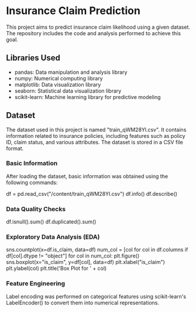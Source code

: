 # Insurance Claim Prediction

This project aims to predict insurance claim likelihood using a given dataset. The repository includes the code and analysis performed to achieve this goal.

## Libraries Used

- pandas: Data manipulation and analysis library
- numpy: Numerical computing library
- matplotlib: Data visualization library
- seaborn: Statistical data visualization library
- scikit-learn: Machine learning library for predictive modeling

## Dataset

The dataset used in this project is named "train_qWM28Yl.csv". It contains information related to insurance policies, including features such as policy ID, claim status, and various attributes. The dataset is stored in a CSV file format.

### Basic Information

After loading the dataset, basic information was obtained using the following commands:

df = pd.read_csv("/content/train_qWM28Yl.csv")
df.info()
df.describe()

### Data Quality Checks
df.isnull().sum()
df.duplicated().sum()
### Exploratory Data Analysis (EDA)
sns.countplot(x=df.is_claim, data=df)
num_col = [col for col in df.columns if df[col].dtype != "object"]
for col in num_col:
    plt.figure()
    sns.boxplot(x="is_claim", y=df[col], data=df)
    plt.xlabel("is_claim")
    plt.ylabel(col)
    plt.title('Box Plot for ' + col)
 ### Feature Engineering
Label encoding was performed on categorical features using scikit-learn's LabelEncoder() to convert them into numerical representations.
